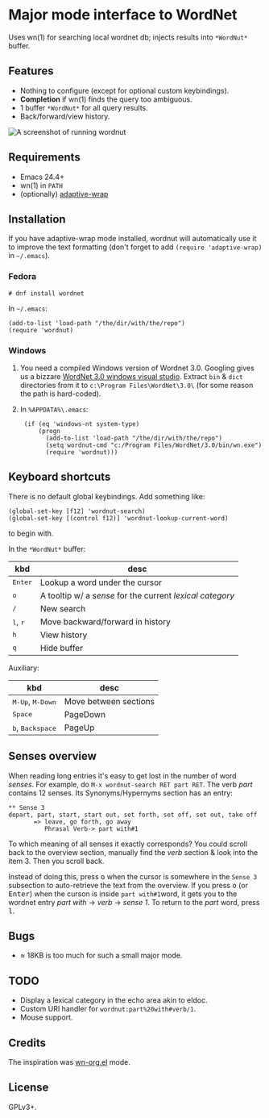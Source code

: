 # Major mode interface to WordNet

Uses wn(1) for searching local wordnet db; injects results into
`*WordNut*` buffer.

## Features

* Nothing to configure (except for optional custom keybindings).
* **Completion** if wn(1) finds the query too ambiguous.
* 1 buffer `*WordNut*` for all query results.
* Back/forward/view history.

![A screenshot of running wordnut](https://raw.github.com/gromnitsky/wordnut/master/screenshot1.png)

## Requirements

* Emacs 24.4+
* wn(1) in `PATH`
* (optionally)
  [adaptive-wrap](http://elpa.gnu.org/packages/adaptive-wrap.html)

## Installation

If you have adaptive-wrap mode installed, wordnut will automatically
use it to improve the text formatting (don't forget to add `(require
'adaptive-wrap)` in `~/.emacs`).

### Fedora

	# dnf install wordnet

In `~/.emacs`:

	(add-to-list 'load-path "/the/dir/with/the/repo")
	(require 'wordnut)

### Windows

1. You need a compiled Windows version of Wordnet 3.0. Googling gives
   us a bizzare
   [WordNet 3.0 windows visual studio](http://sourceforge.net/projects/wordnet30forwin/files/WordNet%203.0/3.0.2/WordNet_3.0_win32.zip). Extract
   `bin` & `dict` directories from it to `c:\Program
   Files\WordNet\3.0\` (for some reason the path is hard-coded).

2. In `%APPDATA%\.emacs`:

		(if (eq 'windows-nt system-type)
			(progn
			  (add-to-list 'load-path "/the/dir/with/the/repo")
			  (setq wordnut-cmd "c:/Program Files/WordNet/3.0/bin/wn.exe")
			  (require 'wordnut)))

## Keyboard shortcuts

There is no default global keybindings. Add something like:

	(global-set-key [f12] 'wordnut-search)
	(global-set-key [(control f12)] 'wordnut-lookup-current-word)

to begin with.

In the `*WordNut*` buffer:

kbd                        | desc
-------------------------- | -------------
<kbd>Enter</kbd>           | Lookup a word under the cursor
<kbd>o</kbd>               | A tooltip w/ a _sense_ for the current _lexical category_
<kbd>/</kbd>               | New search
<kbd>l</kbd>, <kbd>r</kbd> | Move backward/forward in history
<kbd>h</kbd>               | View history
<kbd>q</kbd>               | Hide buffer

Auxiliary:

kbd                                  | desc
------------------------------------ | -------------
<kbd>M-Up</kbd>, <kbd>M-Down</kbd>   | Move between sections
<kbd>Space</kbd>                     | PageDown
<kbd>b</kbd>, <kbd>Backspace</kbd>   | PageUp

## Senses overview

When reading long entries it's easy to get lost in the number of word
_senses_. For example, do `M-x wordnut-search RET part RET`. The verb
_part_ contains 12 senses. Its Synonyms/Hypernyms section has an
entry:

~~~
** Sense 3
depart, part, start, start out, set forth, set off, set out, take off
	   => leave, go forth, go away
		  Phrasal Verb-> part with#1
~~~

To which meaning of all senses it exactly corresponds? You could
scroll back to the overview section, manually find the _verb_ section
& look into the item 3. Then you scroll back.

Instead of doing this, press <kbd>o</kbd> when the cursor is somewhere
in the `Sense 3` subsection to auto-retrieve the text from the
overview. If you press <kbd>o</kbd> (or <kbd>Enter</kbd>) when the
curson is inside `part with#1`word, it gets you to the wordnet entry
_part with_ → _verb_ → _sense 1_. To return to the _part_ word, press
<kbd>l</kbd>.

## Bugs

* ≈ 18KB is too much for such a small major mode.

## TODO

* Display a lexical category in the echo area akin to eldoc.
* Custom URI handler for `wordnut:part%20with#verb/1`.
* Mouse support.

## Credits

The inspiration was [wn-org.el](http://emacswiki.org/emacs/wn-org.el)
mode.

## License

GPLv3+.
